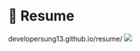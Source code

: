 # 📑 Resume
developersung13.github.io/resume/
<img src="https://img.shields.io/badge/Tailwind CSS-06B6D4?style=flat-square&logo=tailwindcss&logoColor=white">
